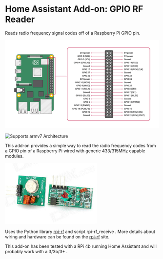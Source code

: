# Home Assistant Add-on: GPIO RF Reader

Reads radio frequency signal codes off of a Raspberry Pi GPIO pin.

![GPIO pin layout][gpio-pins]

![Supports armv7 Architecture][armv7-shield]

This add-on provides a simple way to read the radio frequency codes from a GPIO pin of a Raspberry Pi wired with generic 433/315MHz capable modules.

![RF hardware][rf-hardware]

Uses the Python library [rpi-rf] and script rpi-rf_receive .  More details about wiring and hardware can be found on the [rpi-rf] site.

This add-on has been tested with a RPi 4b running Home Assistant and will probably work with a 3/3b/3+ .

[armv7-shield]: https://img.shields.io/badge/armv7-yes-green.svg
[rpi-rf]: https://pypi.org/project/rpi-rf/
[gpio-pins]: /GPIO.png
[rf-hardware]: /rf-boards.png
